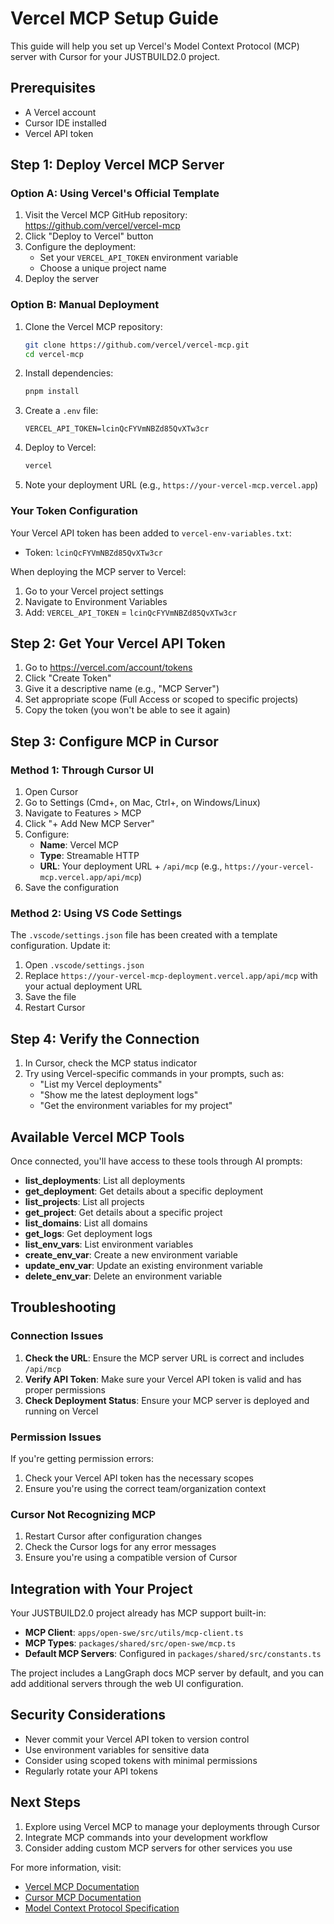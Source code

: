 # Vercel MCP Setup Guide

This guide will help you set up Vercel's Model Context Protocol (MCP) server with Cursor for your JUSTBUILD2.0 project.

## Prerequisites

- A Vercel account
- Cursor IDE installed
- Vercel API token

## Step 1: Deploy Vercel MCP Server

### Option A: Using Vercel's Official Template

1. Visit the Vercel MCP GitHub repository: https://github.com/vercel/vercel-mcp
2. Click "Deploy to Vercel" button
3. Configure the deployment:
   - Set your `VERCEL_API_TOKEN` environment variable
   - Choose a unique project name
4. Deploy the server

### Option B: Manual Deployment

1. Clone the Vercel MCP repository:

   ```bash
   git clone https://github.com/vercel/vercel-mcp.git
   cd vercel-mcp
   ```

2. Install dependencies:

   ```bash
   pnpm install
   ```

3. Create a `.env` file:

   ```
   VERCEL_API_TOKEN=lcinQcFYVmNBZd85QvXTw3cr
   ```

4. Deploy to Vercel:

   ```bash
   vercel
   ```

5. Note your deployment URL (e.g., `https://your-vercel-mcp.vercel.app`)

### Your Token Configuration

Your Vercel API token has been added to `vercel-env-variables.txt`:

- Token: `lcinQcFYVmNBZd85QvXTw3cr`

When deploying the MCP server to Vercel:

1. Go to your Vercel project settings
2. Navigate to Environment Variables
3. Add: `VERCEL_API_TOKEN` = `lcinQcFYVmNBZd85QvXTw3cr`

## Step 2: Get Your Vercel API Token

1. Go to https://vercel.com/account/tokens
2. Click "Create Token"
3. Give it a descriptive name (e.g., "MCP Server")
4. Set appropriate scope (Full Access or scoped to specific projects)
5. Copy the token (you won't be able to see it again)

## Step 3: Configure MCP in Cursor

### Method 1: Through Cursor UI

1. Open Cursor
2. Go to Settings (Cmd+, on Mac, Ctrl+, on Windows/Linux)
3. Navigate to Features > MCP
4. Click "+ Add New MCP Server"
5. Configure:
   - **Name**: Vercel MCP
   - **Type**: Streamable HTTP
   - **URL**: Your deployment URL + `/api/mcp` (e.g., `https://your-vercel-mcp.vercel.app/api/mcp`)
6. Save the configuration

### Method 2: Using VS Code Settings

The `.vscode/settings.json` file has been created with a template configuration. Update it:

1. Open `.vscode/settings.json`
2. Replace `https://your-vercel-mcp-deployment.vercel.app/api/mcp` with your actual deployment URL
3. Save the file
4. Restart Cursor

## Step 4: Verify the Connection

1. In Cursor, check the MCP status indicator
2. Try using Vercel-specific commands in your prompts, such as:
   - "List my Vercel deployments"
   - "Show me the latest deployment logs"
   - "Get the environment variables for my project"

## Available Vercel MCP Tools

Once connected, you'll have access to these tools through AI prompts:

- **list_deployments**: List all deployments
- **get_deployment**: Get details about a specific deployment
- **list_projects**: List all projects
- **get_project**: Get details about a specific project
- **list_domains**: List all domains
- **get_logs**: Get deployment logs
- **list_env_vars**: List environment variables
- **create_env_var**: Create a new environment variable
- **update_env_var**: Update an existing environment variable
- **delete_env_var**: Delete an environment variable

## Troubleshooting

### Connection Issues

1. **Check the URL**: Ensure the MCP server URL is correct and includes `/api/mcp`
2. **Verify API Token**: Make sure your Vercel API token is valid and has proper permissions
3. **Check Deployment Status**: Ensure your MCP server is deployed and running on Vercel

### Permission Issues

If you're getting permission errors:

1. Check your Vercel API token has the necessary scopes
2. Ensure you're using the correct team/organization context

### Cursor Not Recognizing MCP

1. Restart Cursor after configuration changes
2. Check the Cursor logs for any error messages
3. Ensure you're using a compatible version of Cursor

## Integration with Your Project

Your JUSTBUILD2.0 project already has MCP support built-in:

- **MCP Client**: `apps/open-swe/src/utils/mcp-client.ts`
- **MCP Types**: `packages/shared/src/open-swe/mcp.ts`
- **Default MCP Servers**: Configured in `packages/shared/src/constants.ts`

The project includes a LangGraph docs MCP server by default, and you can add additional servers through the web UI configuration.

## Security Considerations

- Never commit your Vercel API token to version control
- Use environment variables for sensitive data
- Consider using scoped tokens with minimal permissions
- Regularly rotate your API tokens

## Next Steps

1. Explore using Vercel MCP to manage your deployments through Cursor
2. Integrate MCP commands into your development workflow
3. Consider adding custom MCP servers for other services you use

For more information, visit:

- [Vercel MCP Documentation](https://vercel.com/docs/mcp)
- [Cursor MCP Documentation](https://cursor.sh/docs/mcp)
- [Model Context Protocol Specification](https://modelcontextprotocol.org)
